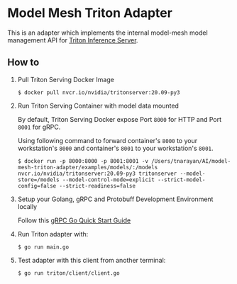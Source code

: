 # Model Mesh Triton Adapter

This is an adapter which implements the internal model-mesh model management API for [Triton Inference Server](https://github.com/triton-inference-server/server).

## How to

1.  Pull Triton Serving Docker Image

        $ docker pull nvcr.io/nvidia/tritonserver:20.09-py3

2.  Run Triton Serving Container with model data mounted

    By default, Triton Serving Docker expose Port `8000` for HTTP and Port `8001` for gRPC.

    Using following command to forward container's `8000` to your workstation's `8000` and container's `8001` to your workstation's `8001`.

        $ docker run -p 8000:8000 -p 8001:8001 -v /Users/tnarayan/AI/model-mesh-triton-adapter/examples/models/:/models nvcr.io/nvidia/tritonserver:20.09-py3 tritonserver --model-store=/models --model-control-mode=explicit --strict-model-config=false --strict-readiness=false

3.  Setup your Golang, gRPC and Protobuff Development Environment locally

    Follow this [gRPC Go Quick Start Guide](https://grpc.io/docs/quickstart/go/)

4.  Run Triton adapter with:

        $ go run main.go

5.  Test adapter with this client from another terminal:

        $ go run triton/client/client.go
